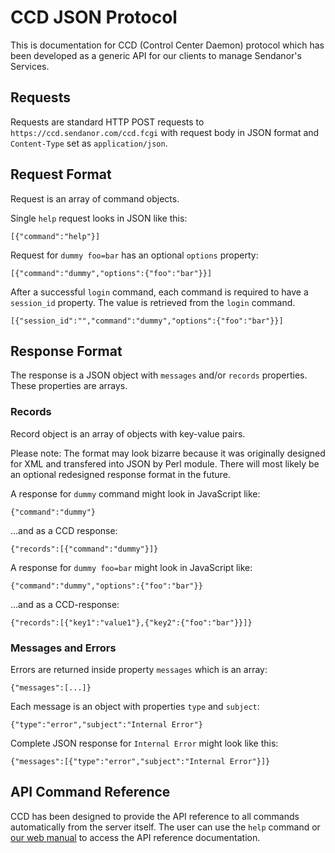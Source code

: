 
CCD JSON Protocol
=================

This is documentation for CCD (Control Center Daemon) protocol which has been 
developed as a generic API for our clients to manage Sendanor's Services.

Requests
--------

Requests are standard HTTP POST requests to `https://ccd.sendanor.com/ccd.fcgi` with 
request body in JSON format and `Content-Type` set as `application/json`.

Request Format
--------------

Request is an array of command objects.

Single `help` request looks in JSON like this:

	[{"command":"help"}]

Request for `dummy foo=bar` has an optional `options` property:

	[{"command":"dummy","options":{"foo":"bar"}}]

After a successful `login` command, each command is required to have a `session_id` property. The value is retrieved from the `login` command.

	[{"session_id":"","command":"dummy","options":{"foo":"bar"}}]

Response Format
---------------

The response is a JSON object with `messages` and/or `records` properties. These 
properties are arrays.

### Records

Record object is an array of objects with key-value pairs.

Please note: The format may look bizarre because it was originally designed for 
XML and transfered into JSON by Perl module. There will most likely be an 
optional redesigned response format in the future.

A response for `dummy` command might look in JavaScript like:

	{"command":"dummy"}

...and as a CCD response:

	{"records":[{"command":"dummy"}]}

A response for `dummy foo=bar` might look in JavaScript like:

	{"command":"dummy","options":{"foo":"bar"}}

...and as a CCD-response:

	{"records":[{"key1":"value1"},{"key2":{"foo":"bar"}}]}

### Messages and Errors

Errors are returned inside property `messages` which is an array:

	{"messages":[...]}

Each message is an object with properties `type` and `subject`:

	{"type":"error","subject":"Internal Error"}

Complete JSON response for `Internal Error` might look like this:

	{"messages":[{"type":"error","subject":"Internal Error"}]}

API Command Reference
---------------------

CCD has been designed to provide the API reference to all commands 
automatically from the server itself. The user can use the `help` command or 
[our web manual](https://ccdmanual.sendanor.com/) to access the API reference 
documentation.
